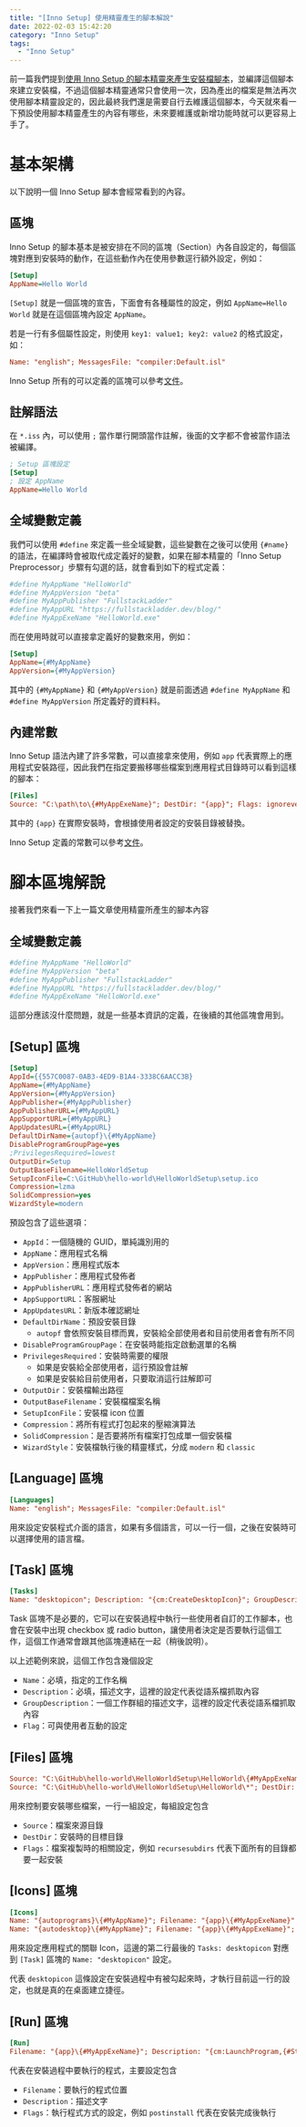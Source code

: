 ```yaml
---
title: "[Inno Setup] 使用精靈產生的腳本解說"
date: 2022-02-03 15:42:20
category: "Inno Setup"
tags:
  - "Inno Setup"
---
```


前一篇我們提到[使用 Inno Setup 的腳本精靈來產生安裝檔腳本](https://fullstackladder.dev/blog/2022/02/02/inno-setup-quick-start/)，並編譯這個腳本來建立安裝檔，不過這個腳本精靈通常只會使用一次，因為產出的檔案是無法再次使用腳本精靈設定的，因此最終我們還是需要自行去維護這個腳本，今天就來看一下預設使用腳本精靈產生的內容有哪些，未來要維護或新增功能時就可以更容易上手了。

<!-- more -->

# 基本架構

以下說明一個 Inno Setup 腳本會經常看到的內容。

## 區塊

Inno Setup 的腳本基本是被安排在不同的區塊（Section）內各自設定的，每個區塊對應到安裝時的動作，在這些動作內在使用參數逕行額外設定，例如：

```ini
[Setup]
AppName=Hello World
```

`[Setup]` 就是一個區塊的宣告，下面會有各種屬性的設定，例如 `AppName=Hello World` 就是在這個區塊內設定 `AppName`。

若是一行有多個屬性設定，則使用 `key1: value1; key2: value2` 的格式設定，如：

```ini
Name: "english"; MessagesFile: "compiler:Default.isl"
```

Inno Setup 所有的可以定義的區塊可以參考[文件](https://jrsoftware.org/ishelp/index.php?topic=setupsection)。

## 註解語法

在 `*.iss` 內，可以使用 `;` 當作單行開頭當作註解，後面的文字都不會被當作語法被編譯。

```ini
; Setup 區塊設定
[Setup]
; 設定 AppName
AppName=Hello World
```

## 全域變數定義

我們可以使用 `#define` 來定義一些全域變數，這些變數在之後可以使用 `{#name}` 的語法，在編譯時會被取代成定義好的變數，如果在腳本精靈的「Inno Setup Preprocessor」步驟有勾選的話，就會看到如下的程式定義：

```ini
#define MyAppName "HelloWorld"
#define MyAppVersion "beta"
#define MyAppPublisher "FullstackLadder"
#define MyAppURL "https://fullstackladder.dev/blog/"
#define MyAppExeName "HelloWorld.exe"
```

而在使用時就可以直接拿定義好的變數來用，例如：

```ini
[Setup]
AppName={#MyAppName}
AppVersion={#MyAppVersion}
```

其中的 `{#MyAppName}` 和 `{#MyAppVersion}` 就是前面透過 `#define MyAppName` 和 `#define MyAppVersion` 所定義好的資料料。

## 內建常數

Inno Setup 語法內建了許多常數，可以直接拿來使用，例如 `app` 代表實際上的應用程式安裝路徑，因此我們在指定要搬移哪些檔案到應用程式目錄時可以看到這樣的腳本：

```ini
[Files]
Source: "C:\path\to\{#MyAppExeName}"; DestDir: "{app}"; Flags: ignoreversion
```

其中的 `{app}` 在實際安裝時，會根據使用者設定的安裝目錄被替換。

Inno Setup 定義的常數可以參考[文件](https://jrsoftware.org/ishelp/index.php?topic=consts)。

# 腳本區塊解說

接著我們來看一下上一篇文章使用精靈所產生的腳本內容

## 全域變數定義

```ini
#define MyAppName "HelloWorld"
#define MyAppVersion "beta"
#define MyAppPublisher "FullstackLadder"
#define MyAppURL "https://fullstackladder.dev/blog/"
#define MyAppExeName "HelloWorld.exe"
```

這部分應該沒什麼問題，就是一些基本資訊的定義，在後續的其他區塊會用到。

## [Setup] 區塊

```ini
[Setup]
AppId={{557C0087-0AB3-4ED9-B1A4-3338C6AACC3B}
AppName={#MyAppName}
AppVersion={#MyAppVersion}
AppPublisher={#MyAppPublisher}
AppPublisherURL={#MyAppURL}
AppSupportURL={#MyAppURL}
AppUpdatesURL={#MyAppURL}
DefaultDirName={autopf}\{#MyAppName}
DisableProgramGroupPage=yes
;PrivilegesRequired=lowest
OutputDir=Setup
OutputBaseFilename=HelloWorldSetup
SetupIconFile=C:\GitHub\hello-world\HelloWorldSetup\setup.ico
Compression=lzma
SolidCompression=yes
WizardStyle=modern
```

預設包含了這些選項：

- `AppId`：一個隨機的 GUID，單純識別用的
- `AppName`：應用程式名稱
- `AppVersion`：應用程式版本
- `AppPublisher`：應用程式發佈者
- `AppPublisherURL`：應用程式發佈者的網站
- `AppSupportURL`：客服網址
- `AppUpdatesURL`：新版本確認網址
- `DefaultDirName`：預設安裝目錄
    - `autopf` 會依照安裝目標而異，安裝給全部使用者和目前使用者會有所不同
- `DisableProgramGroupPage`：在安裝時能指定啟動選單的名稱
- `PrivilegesRequired`：安裝時需要的權限
    - 如果是安裝給全部使用者，這行預設會註解
    - 如果是安裝給目前使用者，只要取消這行註解即可
- `OutputDir`：安裝檔輸出路徑
- `OutputBaseFilename`：安裝檔檔案名稱
- `SetupIconFile`：安裝檔 icon 位置
- `Compression`：將所有程式打包起來的壓縮演算法
- `SolidCompression`：是否要將所有檔案打包成單一個安裝檔
- `WizardStyle`：安裝檔執行後的精靈樣式，分成 `modern` 和 `classic`

## [Language] 區塊

```ini
[Languages]
Name: "english"; MessagesFile: "compiler:Default.isl"
```

用來設定安裝程式介面的語言，如果有多個語言，可以一行一個，之後在安裝時可以選擇使用的語言檔。

## [Task] 區塊

```ini
[Tasks]
Name: "desktopicon"; Description: "{cm:CreateDesktopIcon}"; GroupDescription: "{cm:AdditionalIcons}"; Flags: unchecked
```

Task 區塊不是必要的，它可以在安裝過程中執行一些使用者自訂的工作腳本，也會在安裝中出現 checkbox 或 radio button，讓使用者決定是否要執行這個工作，這個工作通常會跟其他區塊連結在一起（稍後說明）。

以上述範例來說，這個工作包含幾個設定

- `Name`：必填，指定的工作名稱
- `Description`：必填，描述文字，這裡的設定代表從語系檔抓取內容
- `GroupDescription`：一個工作群組的描述文字，這裡的設定代表從語系檔抓取內容
- `Flag`：可與使用者互動的設定

## [Files] 區塊

```ini
Source: "C:\GitHub\hello-world\HelloWorldSetup\HelloWorld\{#MyAppExeName}"; DestDir: "{app}"; Flags: ignoreversion
Source: "C:\GitHub\hello-world\HelloWorldSetup\HelloWorld\*"; DestDir: "{app}"; Flags: ignoreversion recursesubdirs createallsubdirs
```

用來控制要安裝哪些檔案，一行一組設定，每組設定包含

- `Source`：檔案來源目錄
- `DestDir`：安裝時的目標目錄
- `Flags`：檔案複製時的相關設定，例如 `recursesubdirs` 代表下面所有的目錄都要一起安裝

## [Icons] 區塊

```ini
[Icons]
Name: "{autoprograms}\{#MyAppName}"; Filename: "{app}\{#MyAppExeName}"
Name: "{autodesktop}\{#MyAppName}"; Filename: "{app}\{#MyAppExeName}"; Tasks: desktopicon
```

用來設定應用程式的關聯 Icon，這邊的第二行最後的 `Tasks: desktopicon` 對應到 `[Task]` 區塊的 `Name: "desktopicon"` 設定。

代表 `desktopicon` 這條設定在安裝過程中有被勾起來時，才執行目前這一行的設定，也就是真的在桌面建立捷徑。

## [Run] 區塊

```ini
[Run]
Filename: "{app}\{#MyAppExeName}"; Description: "{cm:LaunchProgram,{#StringChange(MyAppName, '&', '&&')}}"; Flags: nowait postinstall skipifsilent
```

代表在安裝過程中要執行的程式，主要設定包含

- `Filename`：要執行的程式位置
- `Description`：描述文字
- `Flags`：執行程式方式的設定，例如 `postinstall` 代表在安裝完成後執行
